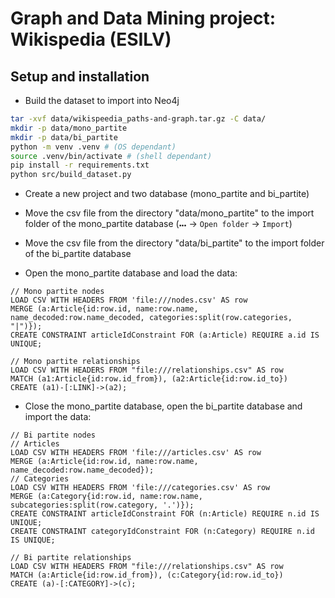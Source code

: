 # Graph and Data Mining project: Wikispedia (ESILV)

## Setup and installation


* Build the dataset to import into Neo4j

```bash
tar -xvf data/wikispeedia_paths-and-graph.tar.gz -C data/
mkdir -p data/mono_partite
mkdir -p data/bi_partite
python -m venv .venv # (OS dependant)
source .venv/bin/activate # (shell dependant)
pip install -r requirements.txt
python src/build_dataset.py
```

* Create a new project and two database (mono_partite and bi_partite)
* Move the csv file from the directory "data/mono_partite" to the import folder of the mono_partite database (`🞄🞄🞄` -> `Open folder` -> `Import`)
* Move the csv file from the directory "data/bi_partite" to the import folder of the bi_partite database

* Open the mono_partite database and load the data:

```cypher
// Mono partite nodes
LOAD CSV WITH HEADERS FROM 'file:///nodes.csv' AS row
MERGE (a:Article{id:row.id, name:row.name, name_decoded:row.name_decoded, categories:split(row.categories, "|")});
CREATE CONSTRAINT articleIdConstraint FOR (a:Article) REQUIRE a.id IS UNIQUE;

// Mono partite relationships
LOAD CSV WITH HEADERS FROM "file:///relationships.csv" AS row
MATCH (a1:Article{id:row.id_from}), (a2:Article{id:row.id_to})
CREATE (a1)-[:LINK]->(a2);
```
* Close the mono_partite database, open the bi_partite database and import the data:

```cypher
// Bi partite nodes
// Articles
LOAD CSV WITH HEADERS FROM 'file:///articles.csv' AS row
MERGE (a:Article{id:row.id, name:row.name, name_decoded:row.name_decoded});
// Categories
LOAD CSV WITH HEADERS FROM 'file:///categories.csv' AS row
MERGE (a:Category{id:row.id, name:row.name, subcategories:split(row.category, '.')});
CREATE CONSTRAINT articleIdConstraint FOR (n:Article) REQUIRE n.id IS UNIQUE;
CREATE CONSTRAINT categoryIdConstraint FOR (n:Category) REQUIRE n.id IS UNIQUE;

// Bi partite relationships
LOAD CSV WITH HEADERS FROM "file:///relationships.csv" AS row
MATCH (a:Article{id:row.id_from}), (c:Category{id:row.id_to})
CREATE (a)-[:CATEGORY]->(c);
```
